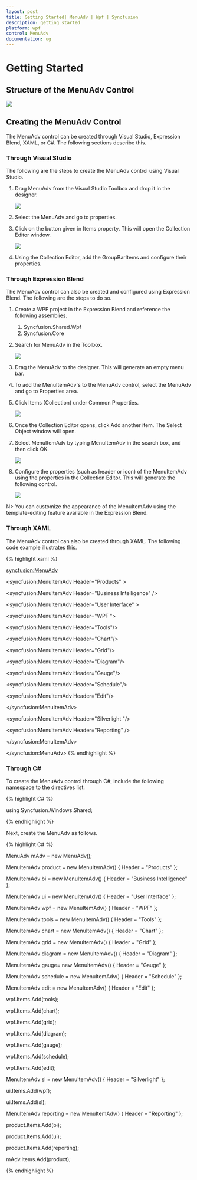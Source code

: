 ```yaml
---
layout: post
title: Getting Started| MenuAdv | Wpf | Syncfusion
description: getting started
platform: wpf
control: MenuAdv
documentation: ug
---
```


# Getting Started

## Structure of the MenuAdv Control

![](Getting-Started_images/Getting-Started_img1.png)



## Creating the MenuAdv Control 

The MenuAdv control can be created through Visual Studio, Expression Blend, XAML, or C#. The following sections describe this.

### Through Visual Studio

The following are the steps to create the MenuAdv control using Visual Studio.

1. Drag MenuAdv from the Visual Studio Toolbox and drop it in the designer.

   ![](Getting-Started_images/Getting-Started_img2.png)



2. Select the MenuAdv and go to properties.
3. Click on the button given in Items property. This will open the Collection Editor window.



   ![](Getting-Started_images/Getting-Started_img3.png)



4. Using the Collection Editor, add the GroupBarItems and configure their properties.

   

### Through Expression Blend


The MenuAdv control can also be created and configured using Expression Blend. The following are the steps to do so.

1. Create a WPF project in the Expression Blend and reference the following assemblies.
    1. Syncfusion.Shared.Wpf
    2. Syncfusion.Core
2. Search for MenuAdv in the Toolbox.


   ![](Getting-Started_images/Getting-Started_img4.png)



3. Drag the MenuAdv to the designer. This will generate an empty menu bar. 
4. To add the MenuItemAdv's to the MenuAdv control, select the MenuAdv and go to Properties area.
5. Click Items (Collection) under Common Properties.


   ![](Getting-Started_images/Getting-Started_img5.png)



6. Once the Collection Editor opens, click Add another item.  The Select Object window will open.
7. Select MenuItemAdv by typing MenuItemAdv in the search box, and then click OK.



    ![](Getting-Started_images/Getting-Started_img6.png)



8. Configure the properties (such as header or icon) of the MenuItemAdv using the properties in the Collection Editor. This will generate the following control.

	![](Getting-Started_images/Getting-Started_img7.png)

   

N> You can customize the appearance of the MenuItemAdv using the template-editing feature available in the Expression Blend.

### Through XAML

The MenuAdv control can also be created through XAML. The following code example illustrates this.


{% highlight xaml %}



<syncfusion:MenuAdv>



<syncfusion:MenuItemAdv Header="Products" >



<syncfusion:MenuItemAdv Header="Business Intelligence" />              



<syncfusion:MenuItemAdv Header="User Interface" >



<syncfusion:MenuItemAdv Header="WPF  ">



<syncfusion:MenuItemAdv Header="Tools"/>

<syncfusion:MenuItemAdv Header="Chart"/>

<syncfusion:MenuItemAdv Header="Grid"/>

<syncfusion:MenuItemAdv Header="Diagram"/>

<syncfusion:MenuItemAdv Header="Gauge"/>

<syncfusion:MenuItemAdv Header="Schedule"/>

<syncfusion:MenuItemAdv Header="Edit"/>



</syncfusion:MenuItemAdv>



<syncfusion:MenuItemAdv Header="Silverlight "/>               



<syncfusion:MenuItemAdv Header="Reporting" />   



</syncfusion:MenuItemAdv>

</syncfusion:MenuAdv>
{% endhighlight %}


### Through C#

To create the MenuAdv control through C#, include the following namespace to the directives list.

{% highlight C# %}



using Syncfusion.Windows.Shared;

{% endhighlight %}



 Next, create the MenuAdv as follows.

 {% highlight C# %}

 

MenuAdv mAdv = new MenuAdv();



MenuItemAdv product = new MenuItemAdv() { Header = "Products" };



MenuItemAdv bi = new MenuItemAdv() { Header = "Business Intelligence" };            



MenuItemAdv ui = new MenuItemAdv() { Header = "User Interface" };



MenuItemAdv wpf = new MenuItemAdv() { Header = "WPF" };



MenuItemAdv tools = new MenuItemAdv() { Header = "Tools" };

MenuItemAdv chart = new MenuItemAdv() { Header = "Chart" };

MenuItemAdv grid = new MenuItemAdv() { Header = "Grid" };

MenuItemAdv diagram = new MenuItemAdv() { Header = "Diagram" };

MenuItemAdv  gauge= new MenuItemAdv() { Header = "Gauge" };

MenuItemAdv schedule = new MenuItemAdv() { Header = "Schedule" };

MenuItemAdv edit = new MenuItemAdv() { Header = "Edit" };                         



wpf.Items.Add(tools);

wpf.Items.Add(chart);

wpf.Items.Add(grid);

wpf.Items.Add(diagram);

wpf.Items.Add(gauge);

wpf.Items.Add(schedule);

wpf.Items.Add(edit);



MenuItemAdv sl = new MenuItemAdv() { Header = "Silverlight" };

ui.Items.Add(wpf);

ui.Items.Add(sl);



MenuItemAdv reporting = new MenuItemAdv() { Header = "Reporting" };

product.Items.Add(bi);

product.Items.Add(ui);                

product.Items.Add(reporting);



mAdv.Items.Add(product);

{% endhighlight %}



